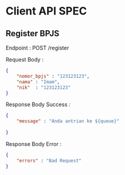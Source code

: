 # Client API SPEC

## Register BPJS

Endpoint : POST /register

Request Body : 
```json
{
    "nomor_bpjs" : "123123123",
    "nama" : "Imam",
    "nik"  : "123123123"
}
```

Response Body Success : 

```json
{
    "message" : "Anda antrian ke ${queue}"
    
}
```

Response Body Error : 

```json
{
    "errors" : "Bad Request"
}
```